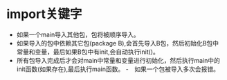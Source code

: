 # import关键字
- 如果一个main导入其他包，包将被顺序导入。
- 如果导入的包中依赖其它包(package B),会首先导入B包，然后初始化B包中常量和变量，最后如果B包中有init,会自动执行init()。
- 所有包导入完成后才会对main中常量和变量进行初始化，然后执行main中的init函数(如果存在),最后执行main函数。
-　如果一个包被导入多次会报错。